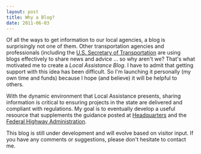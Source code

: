 ```yaml
---
layout: post
title: Why a Blog?
date: 2011-06-03
---
```


Of all the ways to get information to our local agencies, a blog is surprisingly not one of them. Other transportation agencies and professionals (including the [U.S. Secretary of Transportation](http://fastlane.dot.gov/) are using blogs effectively to share news and advice ... so why aren't we? That's what motivated me to create a *Local Assistance Blog*. I have to admit that getting support with this idea has been difficult. So I'm launching it personally (my own time and funds) because I hope (and believe) it will be helpful to others.

With the dynamic environment that Local Assistance presents, sharing information is critical to ensuring projects in the state are delivered and compliant with regulations.  My goal is to eventually develop a useful resource that supplements the guidance posted at [Headquarters](http://www.dot.ca.gov/localassistance) and the [Federal Highway Administration](http://www.fhwa.dot.gov/federalaid/).

This blog is still under development and will evolve based on visitor input. If you have any comments or suggestions, please don't hesitate to contact me.